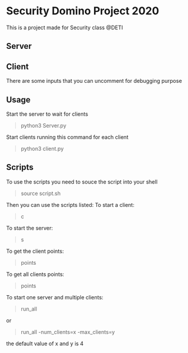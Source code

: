 # Security Domino Project 2020
This is a project made for Security class @DETI

## Server

## Client
There are some inputs that you can uncomment for debugging purpose
## Usage
Start the server to wait for clients
>python3 Server.py 

Start clients running this command for each client
>python3 client.py
 
## Scripts
To use the scripts you need to  souce the script into your shell
>source script.sh

Then you can use the scripts listed:
To start a client:
> c

To start the server:
> s

To get the client points:
> points

To get all clients points:
> points

To start one server and multiple clients:
>run_all 

or 
>run_all -num_clients=x -max_clients=y

the default value of x and y is 4
    